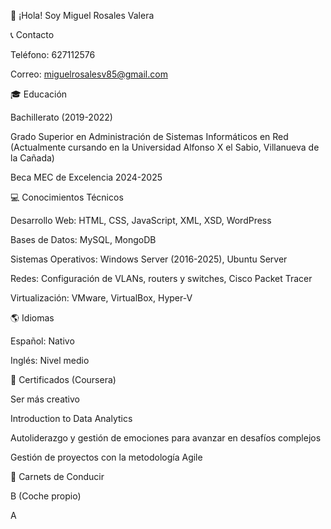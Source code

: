👋 ¡Hola! Soy Miguel Rosales Valera

📞 Contacto

Teléfono: 627112576

Correo: miguelrosalesv85@gmail.com

🎓 Educación

Bachillerato (2019-2022)

Grado Superior en Administración de Sistemas Informáticos en Red (Actualmente cursando en la Universidad Alfonso X el Sabio, Villanueva de la Cañada)

Beca MEC de Excelencia 2024-2025

💻 Conocimientos Técnicos

Desarrollo Web: HTML, CSS, JavaScript, XML, XSD, WordPress

Bases de Datos: MySQL, MongoDB

Sistemas Operativos: Windows Server (2016-2025), Ubuntu Server

Redes: Configuración de VLANs, routers y switches, Cisco Packet Tracer

Virtualización: VMware, VirtualBox, Hyper-V

🌎 Idiomas

Español: Nativo

Inglés: Nivel medio

📜 Certificados (Coursera)

Ser más creativo

Introduction to Data Analytics

Autoliderazgo y gestión de emociones para avanzar en desafíos complejos

Gestión de proyectos con la metodología Agile

🚗 Carnets de Conducir

B (Coche propio)

A
